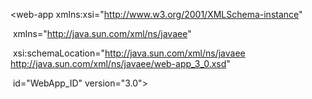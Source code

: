 <?xml version="1.0" encoding="UTF-8"?>

<web-app xmlns:xsi="http://www.w3.org/2001/XMLSchema-instance"

​     xmlns="http://java.sun.com/xml/ns/javaee"

​     xsi:schemaLocation="http://java.sun.com/xml/ns/javaee http://java.sun.com/xml/ns/javaee/web-app_3_0.xsd"

​     id="WebApp_ID" version="3.0">

 